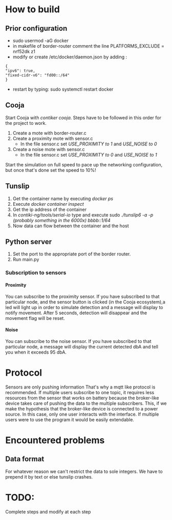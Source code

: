 # How to build

## Prior configuration
* sudo usermod -aG docker <your-user>
* in makefile of border-router comment the line PLATFORMS_EXCLUDE = nrf52dk z1
* modify or create /etc/docker/daemon.json by adding :
```
{
"ipv6": true,
"fixed-cidr-v6": "fd00::/64"
}
```
* restart by typing: sudo systemctl restart docker

## Cooja
Start Cooja with *contiker cooja*.
Steps have to be followed in this order for the project to work.

1. Create a mote with border-router.c
2. Create a proximity mote with sensor.c
    * In the file sensor.c set *USE_PROXIMITY to 1* and *USE_NOISE to 0*
3. Create a noise mote with sensor.c
    * In the file sensor.c set *USE_PROXIMITY to 0* and *USE_NOISE to 1*

Start the simulation on full speed to pace up the networking configuration, but once that's done set the speed to 10%!

## Tunslip
1. Get the container name by executing *docker ps*
2. Execute *docker container inspect <name-of-container>*
3. Get the ip address of the container
4. In _contiki-ng/tools/serial-io_ type and execute sudo *./tunslip6 -a <ip-address-of-contaier> -p <port-of-border-router> (probably something in the 6000x) bbbb::1/64*
5. Now data can flow between the container and the host

## Python server
1. Set the port to the appropriate port of the border router.
2. Run main.py

### Subscription to sensors
#### Proximity
You can subscribe to the proximity sensor. If you have subscribed to that particular node, and the sensor button is clicked (in the Cooja ecosystem),a led will light up in order to simulate detection and a message will display to notify movement. After 5 seconds, detection will disappear and the movement flag will be reset.

#### Noise
You can subscribe to the noise sensor. If you have subscribed to that particular node, a message will display the current detected dbA and tell you when it exceeds 95 dbA.

# Protocol
Sensors are only pushing information
That's why a mqtt like protocol is recommended.
If multiple users subscribe to one topic, it requires less resources from the sensor that works on battery because the broker-like device takes care of pushing the data to the multiple subscribers.
This, if we make the hypothesis that the broker-like device is connected to a power source.
In this case, only one user interacts with the interface. If multiple users were to use the program it would be easily extendable.


# Encountered problems
## Data format
For whatever reason we can't restrict the data to sole integers. We have to prepend it by text or else tunslip crashes.

# TODO:
Complete steps and modify at each step
